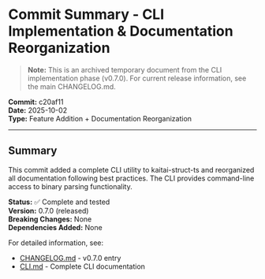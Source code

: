 # Commit Summary - CLI Implementation & Documentation Reorganization

> **Note:** This is an archived temporary document from the CLI implementation phase (v0.7.0).
> For current release information, see the main CHANGELOG.md.

**Commit:** c20af11  
**Date:** 2025-10-02  
**Type:** Feature Addition + Documentation Reorganization

---

## Summary

This commit added a complete CLI utility to kaitai-struct-ts and reorganized all documentation following best practices. The CLI provides command-line access to binary parsing functionality.

**Status:** ✅ Complete and tested  
**Version:** 0.7.0 (released)  
**Breaking Changes:** None  
**Dependencies Added:** None

For detailed information, see:

- [CHANGELOG.md](../../CHANGELOG.md) - v0.7.0 entry
- [CLI.md](../CLI.md) - Complete CLI documentation
